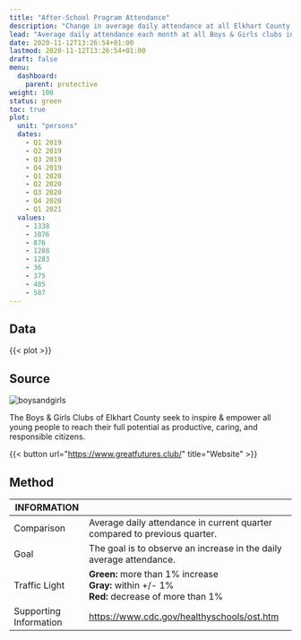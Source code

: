 ```yaml
---
title: "After-School Program Attendance"
description: "Change in average daily attendance at all Elkhart County Boys and Girls Clubs."
lead: "Average daily attendance each month at all Boys & Girls clubs in county."
date: 2020-11-12T13:26:54+01:00
lastmod: 2020-11-12T13:26:54+01:00
draft: false
menu:
  dashboard:
    parent: protective
weight: 100
status: green
toc: true
plot:
  unit: "persons"
  dates:
    - Q1 2019
    - Q2 2019
    - Q3 2019
    - Q4 2019
    - Q1 2020
    - Q2 2020
    - Q3 2020
    - Q4 2020
    - Q1 2021
  values:
    - 1338
    - 1076
    - 876
    - 1288
    - 1283
    - 36
    - 375
    - 485
    - 587
---
```


## Data

{{< plot >}}


## Source

![boysandgirls](/images/boysandgirls.png)

The Boys & Girls Clubs of Elkhart County seek to inspire & empower all young people to reach their full potential as productive, caring, and responsible citizens.

{{< button url="https://www.greatfutures.club/" title="Website" >}}

## Method

| INFORMATION | |
| --- | ----------- |
| Comparison | Average daily attendance in current quarter compared to previous quarter. |
| Goal | The goal is to observe an increase in the daily average attendance. |
| Traffic Light | **Green:** more than 1% increase<br>**Gray:** within +/- 1%<br>**Red:** decrease of more than 1% |
| Supporting Information | <https://www.cdc.gov/healthyschools/ost.htm> |


